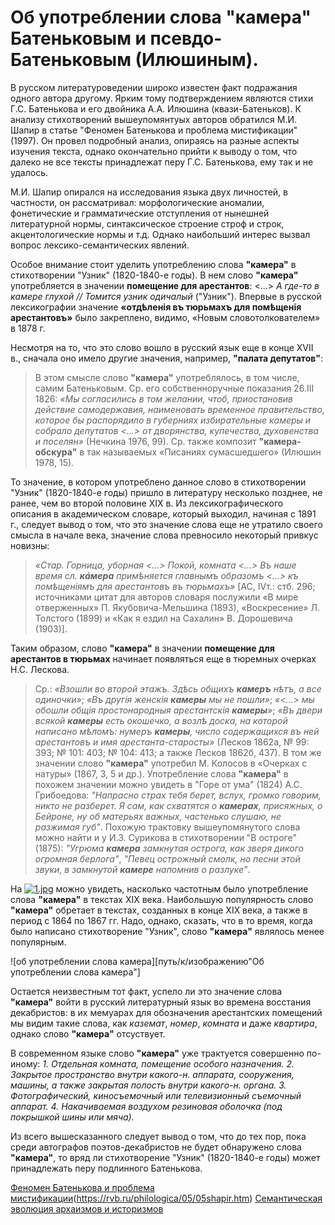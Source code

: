 # Об употреблении слова **"камера"** Батеньковым и псевдо-Батеньковым (Илюшиным).

  В русском литературоведении широко известен факт подражания одного автора другому. Ярким тому подтверждением являются стихи 
Г.С. Батенькова и его двойника А.А. Илюшина (квази-Батеньков). К анализу стихотворений вышеупомянтуых авторов обратился М.И. Шапир в статье "Феномен Батенькова и проблема мистификации" (1997). Он провел подробный анализ, опираясь на разные аспекты изучения текста, однако окончательно прийти к выводу о том, что далеко не все тексты принадлежат перу Г.С. Батенькова, ему так и не удалось.

  М.И. Шапир опирался на исследования языка двух личностей, в частности, он рассматривал: морфологические аномалии, фонетические и грамматические отступления от нынешней литературной нормы, синтаксическое строение строф и строк, акцентологические нормы и т.д. Однако 
наибольший  интерес вызвал вопрос лексико-семантических явлений.

  Особое внимание стоит уделить употреблению слова **"камера"** в стихотворении "Узник" (1820-1840-е годы). В нем слово **"камера"** 
употребляется в значении **помещение для арестантов**: <...> *А где-то в камере глухой // Томится узник одичалый* ("Узник"). Впервые в русской лексикографии значение **«отдѣленія въ тюрьмахъ для помѣщенія арестантовъ»** было закреплено, видимо, «Новым словотолкователем» в 1878 г.

  Несмотря на то, что это слово вошло в русский язык еще в конце XVII в., сначала оно имело другие значения, например, 
**"палата депутатов"**: 
> В этом смысле слово **"камера"** употреблялось, в том числе, самим Батеньковым. Ср. его собственноручные показания 26.III 1826: *«Мы согласились в том желании, чтоб, приостановив действие самодержавия, наименовать временное правительство, которое бы распорядило в губерниях избирательные камеры и собрало депутатов <...> от дворянства, купечества, духовенства и поселян»* (Нечкина 1976, 99). Ср. также композит **"камера-обскура"** в так называемых «Писаниях сумасшедшего» (Илюшин 1978, 15). 

  То значение, в котором употреблено данное слово в стихотворении "Узник" (1820-1840-е годы) пришло в литературу несколько позднее, не ранее, чем во второй половине XIX в. Из лексикографического описания в академическом словаре, который выходил, начиная с 1891 г., следует вывод о том, что это значение слова еще не утратило своего смысла в начале века, значение слова превносило некоторый привкус новизны:
> *«Стар. Горница, уборная <...> Покой, комната <...> Въ наше время сл. **кáмера** примѣняется главнымъ образомъ <...> къ помѣщеніямъ для арестантовъ въ тюрьмахъ»* [АС, IVт.: стб. 296; источниками цитат для авторов словаря послужили «В мире отверженных» П. Якубовича-Мельшина (1893), «Воскресение» Л. Толстого (1899) и «Как я ездил на Сахалин» В. Дорошевича (1903)]. 

  Таким образом, слово **"камера"** в значении **помещение для арестантов в тюрьмах** начинает появляться еще в тюремных очерках Н.С. Лескова. 
>  Ср.: *«Взошли во второй этажъ. Здѣсь общихъ **камеръ** нѣтъ, а все одиночки»*; *«Въ другія женскія **камеры** мы не пошли»*; *«<...> мы обошли общія простонародныя арестантскія **камеры**»*; *«Въ двери всякой **камеры** есть окошечко, а возлѣ доска, на которой написано мѣломъ: нумеръ **камеры**, число содержащихся въ ней арестантовъ и имя арестанта-старосты»* (Лесков 1862а, № 99: 393; № 101: 403; № 104: 413; а также Лесков 1862б, 437). В том же значении слово **"камера"** употребил М. Колосов в «Очерках с натуры» (1867, 3, 5 и др.). Употребление слова **"камера"** в похожем значении можно увидеть в "Горе от ума" (1824) А.С. Грибоедова: *"Напрасно страх тебя берет, вслух, громко говорим, никто не разберет. Я сам, как схватятся о **камерах**, присяжных, о Бейроне, ну об матерьях важных, частенько слушаю, не разжимая губ"*. Похожую трактовку вышеупомянутого слова можно найти и у И.З. Сурикова в стихотворении "В остроге" (1875): 
*"Угрюма **камера** замкнутая острога, как зверя дикого огромная берлога"*, *"Певец острожный смолк, но песни этой звуки, в замкнутой **камере** напомнив о разлуке"*.

  На [![1.jpg](https://i.postimg.cc/76xwb3Qn/1.jpg)](https://postimg.cc/bGFKBtPZ) можно увидеть, насколько частотным было употребление слова **"камера"** в текстах XIX века. Наибольшую популярность слово **"камера"** обретает в текстах, созданных в конце XIX века, а также в период с 1864 по 1867 гг. Надо, однако, сказать, что в то время, когда было написано стихотворение "Узник", слово **"камера"** являлось менее популярным.
  
  ![об употреблении слова камера][путь/к/изображению"Об употреблении слова камера"]

  Остается неизвестным тот факт, успело ли это значение слова **"камера"** войти в русский литературный язык во времена восстания 
декабристов: в их мемуарах для обозначения арестантских помещений мы видим такие слова, как *каземат*, *номер*, *комната* и даже 
*квартира*, однако слово **"камера"** отсуствует. 

  В современном языке слово **"камера"** уже трактуется совершенно по-иному: *1. Отдельная комната, помещение особого назначения.* 
*2. Закрытое пространство внутри какого-н. аппарата, сооружения, машины, а также закрытая полость внутри какого-н. органа.* 
*3. Фотографический, киносъемочный или телевизионный съемочный аппарат.* *4. Накачиваемая воздухом резиновая оболочка (под покрышкой
шины или мяча).* 

  Из всего вышесказанного следует вывод о том, что до тех пор, пока среди автографов
поэтов-декабристов не будет обнаружено слова **"камера"**, то вряд ли стихотворение "Узник" (1820-1840-е годы) может принадлежать перу 
подлинного Батенькова.

[Феномен Батенькова и проблема мистификации](http://www.rvb.ru/philologica/04/04shapir.htm#note9)(https://rvb.ru/philologica/05/05shapir.htm)
[Семантическая эволюция архаизмов и историзмов](https://cyberleninka.ru/article/v/semanticheskaya-evolyutsiya-arhaizmov-i-istorizmov)

